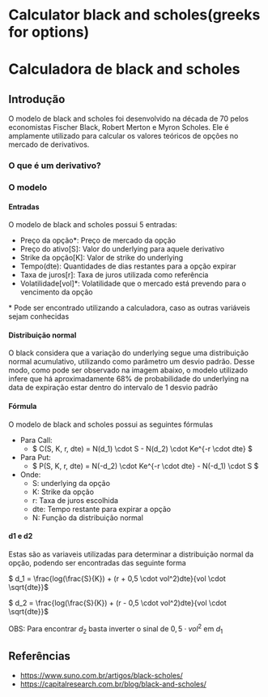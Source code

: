 # Calculator black and scholes(greeks for options)
# Calculadora de black and scholes

## Introdução
O modelo de black and scholes foi desenvolvido na década de 70 pelos economistas Fischer Black, Robert Merton e Myron Scholes. Ele é amplamente utilizado para calcular os valores teóricos de opções no mercado de derivativos.

### O que é um derivativo?


### O modelo
#### Entradas
O modelo de black and scholes possui 5 entradas:
- Preço da opção*: Preço de mercado da opção
- Preço do ativo[S]: Valor do underlying para aquele derivativo
- Strike da opção[K]: Valor de strike do underlying
- Tempo(dte): Quantidades de dias restantes para a opção expirar
- Taxa de juros[r]: Taxa de juros utilizada como referência
- Volatilidade[vol]*: Volatilidade que o mercado está prevendo para o vencimento da opção

\* Pode ser encontrado utilizando a calculadora, caso as outras variáveis sejam conhecidas

#### Distribuição normal
O black considera que a variação do underlying segue uma distribuição normal acumulativo, utilizando como parâmetro um desvio padrão. Desse modo, como pode ser observado na imagem abaixo, o modelo utilizado infere que há aproximadamente 68% de probabilidade do underlying na data de expiração estar dentro do intervalo de 1 desvio padrão

#### Fórmula
O modelo de black and scholes possui as seguintes fórmulas

- Para Call:
    - $ C(S, K, r, dte) = N(d_1) \cdot S - N(d_2) \cdot Ke^{-r \cdot dte} $
- Para Put:
    - $ P(S, K, r, dte) = N(-d_2) \cdot Ke^{-r \cdot dte} - N(-d_1) \cdot S $
- Onde:
    - S: underlying da opção
    - K: Strike da opção
    - r: Taxa de juros escolhida
    - dte: Tempo restante para expirar a opção
    - N: Função da distribuição normal

#### d1 e d2
Estas são as variaveis utilizadas para determinar a distribuição normal da opção, podendo ser encontradas das seguinte forma

$ d_1 = \frac{log(\frac{S}{K}) + (r + 0,5 \cdot vol^2)dte}{vol \cdot \sqrt{dte}}$

$ d_2 = \frac{log(\frac{S}{K}) + (r - 0,5 \cdot vol^2)dte}{vol \cdot \sqrt{dte}}$

OBS: Para encontrar $d_2$ basta inverter o sinal de $0,5 \cdot vol^2$ em $d_1$

## Referências
- https://www.suno.com.br/artigos/black-scholes/
- https://capitalresearch.com.br/blog/black-and-scholes/
